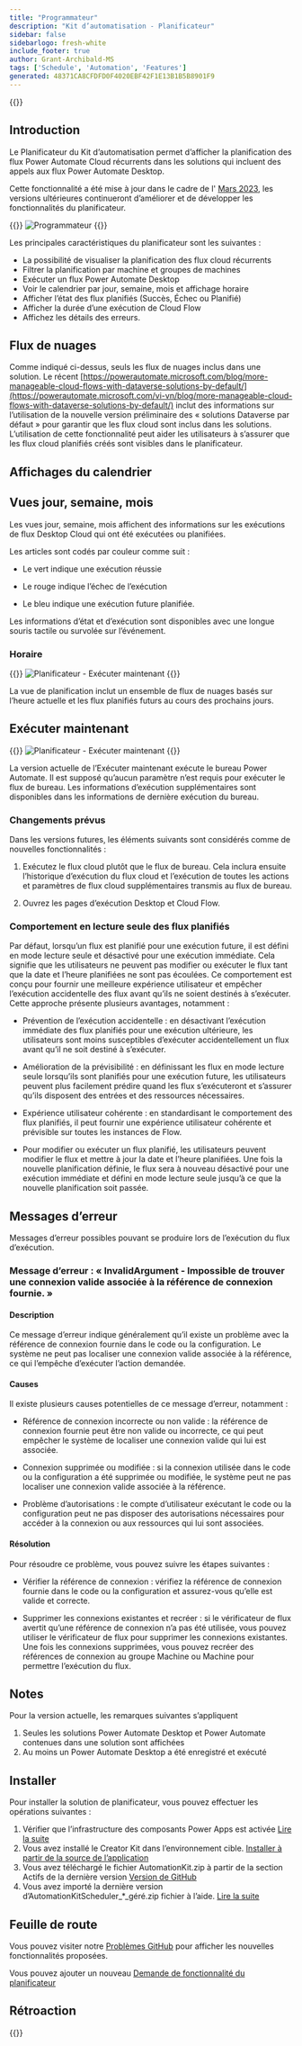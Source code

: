 ```yaml
---
title: "Programmateur"
description: "Kit d’automatisation - Planificateur"
sidebar: false
sidebarlogo: fresh-white
include_footer: true
author: Grant-Archibald-MS
tags: ['Schedule', 'Automation', 'Features']
generated: 48371CA8CFDFD0F4020EBF42F1E13B1B5B8901F9
---
```


{{<toc>}}

## Introduction

Le Planificateur du Kit d’automatisation permet d’afficher la planification des flux Power Automate Cloud récurrents dans les solutions qui incluent des appels aux flux Power Automate Desktop.

Cette fonctionnalité a été mise à jour dans le cadre de l' [Mars 2023](/fr/releases/march-2023), les versions ultérieures continueront d’améliorer et de développer les fonctionnalités du planificateur.

{{<border>}}
![Programmateur](/images/schedule.png)
{{</border>}}

Les principales caractéristiques du planificateur sont les suivantes :

- La possibilité de visualiser la planification des flux cloud récurrents
- Filtrer la planification par machine et groupes de machines
- Exécuter un flux Power Automate Desktop
- Voir le calendrier par jour, semaine, mois et affichage horaire
- Afficher l’état des flux planifiés (Succès, Échec ou Planifié)
- Afficher la durée d’une exécution de Cloud Flow
- Affichez les détails des erreurs.

## Flux de nuages

Comme indiqué ci-dessus, seuls les flux de nuages inclus dans une solution. Le récent [https://powerautomate.microsoft.com/blog/more-manageable-cloud-flows-with-dataverse-solutions-by-default/](https://powerautomate.microsoft.com/vi-vn/blog/more-manageable-cloud-flows-with-dataverse-solutions-by-default/) inclut des informations sur l’utilisation de la nouvelle version préliminaire des « solutions Dataverse par défaut » pour garantir que les flux cloud sont inclus dans les solutions. L’utilisation de cette fonctionnalité peut aider les utilisateurs à s’assurer que les flux cloud planifiés créés sont visibles dans le planificateur.

## Affichages du calendrier

## Vues jour, semaine, mois

Les vues jour, semaine, mois affichent des informations sur les exécutions de flux Desktop Cloud qui ont été exécutées ou planifiées.

Les articles sont codés par couleur comme suit :

- Le vert indique une exécution réussie

- Le rouge indique l’échec de l’exécution

- Le bleu indique une exécution future planifiée.

Les informations d’état et d’exécution sont disponibles avec une longue souris tactile ou survolée sur l’événement.

### Horaire

{{<border>}}
![Planificateur - Exécuter maintenant](/images/scheduler-schedule-view.png)
{{</border>}}

La vue de planification inclut un ensemble de flux de nuages basés sur l’heure actuelle et les flux planifiés futurs au cours des prochains jours.

## Exécuter maintenant

{{<border>}}
![Planificateur - Exécuter maintenant](/images/scheduler-run-now.png)
{{</border>}}

La version actuelle de l’Exécuter maintenant exécute le bureau Power Automate. Il est supposé qu’aucun paramètre n’est requis pour exécuter le flux de bureau. Les informations d’exécution supplémentaires sont disponibles dans les informations de dernière exécution du bureau.

### Changements prévus

Dans les versions futures, les éléments suivants sont considérés comme de nouvelles fonctionnalités :

1. Exécutez le flux cloud plutôt que le flux de bureau. Cela inclura ensuite l’historique d’exécution du flux cloud et l’exécution de toutes les actions et paramètres de flux cloud supplémentaires transmis au flux de bureau.

2. Ouvrez les pages d’exécution Desktop et Cloud Flow.

### Comportement en lecture seule des flux planifiés

Par défaut, lorsqu’un flux est planifié pour une exécution future, il est défini en mode lecture seule et désactivé pour une exécution immédiate. Cela signifie que les utilisateurs ne peuvent pas modifier ou exécuter le flux tant que la date et l’heure planifiées ne sont pas écoulées. Ce comportement est conçu pour fournir une meilleure expérience utilisateur et empêcher l’exécution accidentelle des flux avant qu’ils ne soient destinés à s’exécuter.
Cette approche présente plusieurs avantages, notamment :

- Prévention de l’exécution accidentelle : en désactivant l’exécution immédiate des flux planifiés pour une exécution ultérieure, les utilisateurs sont moins susceptibles d’exécuter accidentellement un flux avant qu’il ne soit destiné à s’exécuter.

- Amélioration de la prévisibilité : en définissant les flux en mode lecture seule lorsqu’ils sont planifiés pour une exécution future, les utilisateurs peuvent plus facilement prédire quand les flux s’exécuteront et s’assurer qu’ils disposent des entrées et des ressources nécessaires.

- Expérience utilisateur cohérente : en standardisant le comportement des flux planifiés, il peut fournir une expérience utilisateur cohérente et prévisible sur toutes les instances de Flow.

- Pour modifier ou exécuter un flux planifié, les utilisateurs peuvent modifier le flux et mettre à jour la date et l’heure planifiées. Une fois la nouvelle planification définie, le flux sera à nouveau désactivé pour une exécution immédiate et défini en mode lecture seule jusqu’à ce que la nouvelle planification soit passée.

## Messages d’erreur

Messages d’erreur possibles pouvant se produire lors de l’exécution du flux d’exécution.

### Message d’erreur : « InvalidArgument - Impossible de trouver une connexion valide associée à la référence de connexion fournie. »

#### Description

Ce message d’erreur indique généralement qu’il existe un problème avec la référence de connexion fournie dans le code ou la configuration. Le système ne peut pas localiser une connexion valide associée à la référence, ce qui l’empêche d’exécuter l’action demandée.

#### Causes

Il existe plusieurs causes potentielles de ce message d’erreur, notamment :

- Référence de connexion incorrecte ou non valide : la référence de connexion fournie peut être non valide ou incorrecte, ce qui peut empêcher le système de localiser une connexion valide qui lui est associée.

- Connexion supprimée ou modifiée : si la connexion utilisée dans le code ou la configuration a été supprimée ou modifiée, le système peut ne pas localiser une connexion valide associée à la référence.

- Problème d’autorisations : le compte d’utilisateur exécutant le code ou la configuration peut ne pas disposer des autorisations nécessaires pour accéder à la connexion ou aux ressources qui lui sont associées.

#### Résolution

Pour résoudre ce problème, vous pouvez suivre les étapes suivantes :

- Vérifier la référence de connexion : vérifiez la référence de connexion fournie dans le code ou la configuration et assurez-vous qu’elle est valide et correcte.

- Supprimer les connexions existantes et recréer : si le vérificateur de flux avertit qu’une référence de connexion n’a pas été utilisée, vous pouvez utiliser le vérificateur de flux pour supprimer les connexions existantes. Une fois les connexions supprimées, vous pouvez recréer des références de connexion au groupe Machine ou Machine pour permettre l’exécution du flux.

## Notes

Pour la version actuelle, les remarques suivantes s’appliquent

1. Seules les solutions Power Automate Desktop et Power Automate contenues dans une solution sont affichées
1. Au moins un Power Automate Desktop a été enregistré et exécuté

## Installer

Pour installer la solution de planificateur, vous pouvez effectuer les opérations suivantes :

1. Vérifier que l’infrastructure des composants Power Apps est activée <a href="https://learn.microsoft.com/en-us/power-apps/developer/component-framework/component-framework-for-canvas-apps#enable-the-power-apps-component-framework-feature" target="_blank">Lire la suite</a>
1. Vous avez installé le Creator Kit dans l’environnement cible. <a href="https://appsource.microsoft.com/en-us/product/dynamics-365/microsoftpowercatarch.creatorkit1" target="_blank">Installer à partir de la source de l’application</a>
1. Vous avez téléchargé le fichier AutomationKit.zip à partir de la section Actifs de la dernière version <a href="https://github.com/microsoft/powercat-automation-kit/releases" target="_blank">Version de GitHub</a>
1. Vous avez importé la dernière version d’AutomationKitScheduler_*_géré.zip fichier à l’aide. <a href='https://learn.microsoft.com/en-us/power-apps/maker/data-platform/import-update-export-solutions' target="_blank">Lire la suite</a>

## Feuille de route

Vous pouvez visiter notre <a href="https://github.com/microsoft/powercat-automation-kit/issues?q=is%3Aissue+is%3Aopen+label%3Ascheduler" target="_blank">Problèmes GitHub</a> pour afficher les nouvelles fonctionnalités proposées.

Vous pouvez ajouter un nouveau <a href="https://github.com/microsoft/powercat-automation-kit/issues/new?assignees=&labels=automation-kit%2Cenhancement%2Cscheduler&template=2-automation-kit-feature.yml&title=%5BAutomation+Kit+-+Feature%5D%3A+FEATURE+TITLE" target="_blank">Demande de fonctionnalité du planificateur</a>

## Rétroaction

{{<questions name="/content/fr/features/scheduler.json" completed="Merci de nous avoir fait part de vos commentaires" showNavigationButtons="false" locale="fr">}}
